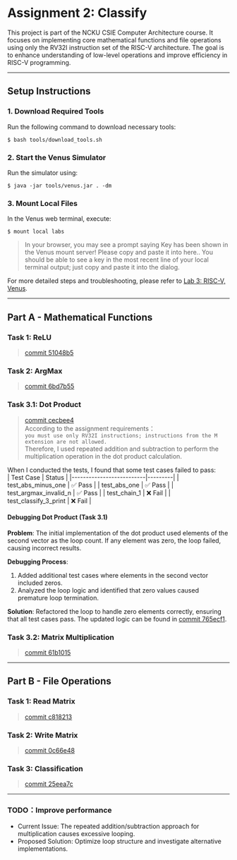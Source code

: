 # Assignment 2: Classify
This project is part of the NCKU CSIE Computer Architecture course. It focuses on implementing core mathematical functions and file operations using only the RV32I instruction set of the RISC-V architecture. The goal is to enhance understanding of low-level operations and improve efficiency in RISC-V programming. 
___
## Setup Instructions
### 1. Download Required Tools
Run the following command to download necessary tools:
```shell
$ bash tools/download_tools.sh
```
### 2. Start the Venus Simulator
Run the simulator using:
```shell
$ java -jar tools/venus.jar . -dm
```
### 3. Mount Local Files
In the Venus web terminal, execute:
```shell
$ mount local labs
```
> In your browser, you may see a prompt saying Key has been shown in the Venus mount server! Please copy and paste it into here.. You should be able to see a key in the most recent line of your local terminal output; just copy and paste it into the dialog.

For more detailed steps and troubleshooting, please refer to [Lab 3: RISC-V, Venus](https://cs61c.org/fa24/labs/lab03/).<br>
___
## Part A - Mathematical Functions
### Task 1: ReLU
> [commit 51048b5](https://github.com/sysprog21/classify-rv32i/commit/51048b50b624bff1240d0175474fbf65430f262a)
### Task 2: ArgMax
> [commit 6bd7b55](https://github.com/sysprog21/classify-rv32i/commit/6bd7b552d2649b8a6bfb57631963a1e0809d63a9)
### Task 3.1: Dot Product
> [commit cecbee4](https://github.com/sysprog21/classify-rv32i/commit/cecbee4413d149fe70917b289c46cacd6cb91165)<br> 
> According to the assignment requirements：<br> 
`you must use only RV32I instructions; instructions from the M extension are not allowed.`<br> 
Therefore, I used repeated addition and subtraction to perform the multiplication operation in the dot product calculation.


When I conducted the tests, I found that some test cases failed to pass:<br>
| Test Case                | Status  |
|--------------------------|---------|
| test_abs_minus_one       | ✅ Pass |
| test_abs_one             | ✅ Pass |
| test_argmax_invalid_n    | ✅ Pass |
| test_chain_1             | ❌ Fail |
| test_classify_3_print    | ❌ Fail |

#### Debugging Dot Product (Task 3.1)
**Problem**: The initial implementation of the dot product used elements of the second vector as the loop count. If any element was zero, the loop failed, causing incorrect results.

**Debugging Process**:
1. Added additional test cases where elements in the second vector included zeros.
2. Analyzed the loop logic and identified that zero values caused premature loop termination.

**Solution**:
Refactored the loop to handle zero elements correctly, ensuring that all test cases pass. The updated logic can be found in [commit 765ecf1](https://github.com/sysprog21/classify-rv32i/commit/765ecf1181967abf3afeb5d860e6af77a6c4f60a).


### Task 3.2: Matrix Multiplication
> [commit 61b1015](https://github.com/sysprog21/classify-rv32i/commit/61b10150d79e68f05a07f9b357c97941152e0af6)
___
## Part B - File Operations
### Task 1: Read Matrix
> [commit c818213](https://github.com/sysprog21/classify-rv32i/commit/c818213c36a87cb28799c8b53572adfa6b94ce06)
### Task 2: Write Matrix
> [commit 0c66e48](https://github.com/sysprog21/classify-rv32i/commit/0c66e48faa65c6e65d96dc27b5dda3f6f2922a24)
### Task 3: Classification
> [commit 25eea7c](https://github.com/sysprog21/classify-rv32i/commit/25eea7c68a7cc3baffcfea392b697f0f748b3bb6)
___
### TODO：Improve performance

* Current Issue: The repeated addition/subtraction approach for multiplication causes excessive looping.
* Proposed Solution: Optimize loop structure and investigate alternative implementations.
